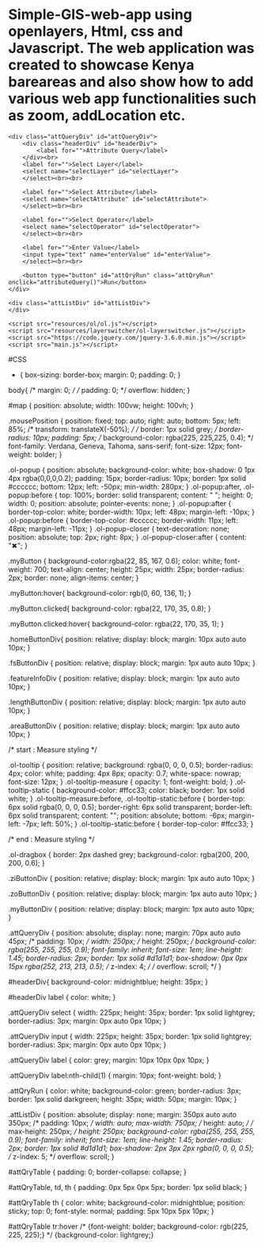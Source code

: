 # Simple-GIS-web-app using openlayers, Html, css and Javascript. The web application was created to showcase Kenya bareareas and also show how to add various web app functionalities such as zoom, addLocation etc.
<!DOCTYPE html>
<html lang="en">

<head>
    <meta charset="UTF-8">
    <meta http-equiv="X-UA-Compatible" content="IE=edge">
    <meta name="viewport" content="width=device-width, initial-scale=1.0">
    <title>Web Mapping Application</title>
    <link rel="stylesheet" href="resources/ol/ol.css">
    <link rel="stylesheet" href="resources/layerswitcher/ol-layerswitcher.css">
    <link rel="stylesheet" href="style.css">
</head>

<body>
    <div id="map"></div>
    <div id="popup" class="ol-popup">
        <a href="#" id="popup-closer" class="ol-popup-closer"></a>
        <div id="popup-content"></div>
    </div>

    <div class="attQueryDiv" id="attQueryDiv">
        <div class="headerDiv" id="headerDiv">
            <label for="">Attribute Query</label>
        </div><br>
        <label for="">Select Layer</label>
        <select name="selectLayer" id="selectLayer">
        </select><br><br>

        <label for="">Select Attribute</label>
        <select name="selectAttribute" id="selectAttribute">
        </select><br><br>

        <label for="">Select Operator</label>
        <select name="selectOperator" id="selectOperator">
        </select><br><br>

        <label for="">Enter Value</label>
        <input type="text" name="enterValue" id="enterValue">
        </select><br><br>

        <button type="button" id="attQryRun" class="attQryRun" onclick="attributeQuery()">Run</button>
    </div>

    <div class="attListDiv" id="attListDiv">
    </div>

    <script src="resources/ol/ol.js"></script>
    <script src="resources/layerswitcher/ol-layerswitcher.js"></script>
    <script src="https://code.jquery.com/jquery-3.6.0.min.js"></script>
    <script src="main.js"></script>
</body>

</html>

#CSS
* {
    box-sizing: border-box;
    margin: 0;
    padding: 0;
}

body{
    /* margin: 0; */
    /* padding: 0; */
    overflow: hidden;
}

#map {
    position: absolute;
    width: 100vw;
    height: 100vh;
}

.mousePosition {
    position: fixed;
    top: auto;
    right: auto;
    bottom: 5px;
    left: 85%;
    /* transform: translateX(-50%); */
    /* border: 1px solid grey; */
    border-radius: 10px;
    padding: 5px;
    /* background-color: rgba(225, 225,225, 0.4); */
    font-family: Verdana, Geneva, Tahoma, sans-serif;
    font-size: 12px;
    font-weight: bolder;
}

.ol-popup {
    position: absolute;
    background-color: white;
    box-shadow: 0 1px 4px rgba(0,0,0,0.2);
    padding: 15px;
    border-radius: 10px;
    border: 1px solid #cccccc;
    bottom: 12px;
    left: -50px;
    min-width: 280px;
  }
  .ol-popup:after, .ol-popup:before {
    top: 100%;
    border: solid transparent;
    content: " ";
    height: 0;
    width: 0;
    position: absolute;
    pointer-events: none;
  }
  .ol-popup:after {
    border-top-color: white;
    border-width: 10px;
    left: 48px;
    margin-left: -10px;
  }
  .ol-popup:before {
    border-top-color: #cccccc;
    border-width: 11px;
    left: 48px;
    margin-left: -11px;
  }
  .ol-popup-closer {
    text-decoration: none;
    position: absolute;
    top: 2px;
    right: 8px;
  }
  .ol-popup-closer:after {
    content: "✖";
  }

  .myButton {
    background-color:rgba(22, 85, 167, 0.6);
    color: white;
    font-weight: 700;
    text-align: center;
    height: 25px;
    width: 25px;
    border-radius: 2px;
    border: none;
    align-items: center;
}

.myButton:hover{
  background-color: rgb(0, 60, 136, 1);
}

.myButton.clicked{
  background-color: rgba(22, 170, 35, 0.8);
}

.myButton.clicked:hover{
background-color: rgba(22, 170, 35, 1);
}

.homeButtonDiv{
  position: relative;
  display: block;
  margin: 10px auto auto 10px;
}

.fsButtonDiv {
  position: relative;
  display: block;
  margin: 1px auto auto 10px;
}

.featureInfoDiv {
  position: relative;
  display: block;
  margin: 1px auto auto 10px;
}

.lengthButtonDiv {
  position: relative;
  display: block;
  margin: 1px auto auto 10px;
}

.areaButtonDiv {
  position: relative;
  display: block;
  margin: 1px auto auto 10px;
}

  /* start : Measure styling */

  .ol-tooltip {
    position: relative;
    background: rgba(0, 0, 0, 0.5);
    border-radius: 4px;
    color: white;
    padding: 4px 8px;
    opacity: 0.7;
    white-space: nowrap;
    font-size: 12px;
  }
  .ol-tooltip-measure {
    opacity: 1;
    font-weight: bold;
  }
  .ol-tooltip-static {
    background-color: #ffcc33;
    color: black;
    border: 1px solid white;
  }
  .ol-tooltip-measure:before,
  .ol-tooltip-static:before {
    border-top: 6px solid rgba(0, 0, 0, 0.5);
    border-right: 6px solid transparent;
    border-left: 6px solid transparent;
    content: "";
    position: absolute;
    bottom: -6px;
    margin-left: -7px;
    left: 50%;
  }
  .ol-tooltip-static:before {
    border-top-color: #ffcc33;
  }

  /* end : Measure styling */

  .ol-dragbox {
    border: 2px dashed grey;
    background-color: rgba(200, 200, 200, 0.6);
  }

  .ziButtonDiv {
    position: relative;
    display: block;
    margin: 1px auto auto 10px;
  }

  .zoButtonDiv {
    position: relative;
    display: block;
    margin: 1px auto auto 10px;
  }

  .myButtonDiv {
    position: relative;
    display: block;
    margin: 1px auto auto 10px;
  }

  .attQueryDiv {
    position: absolute;
    display: none;
    margin: 70px auto auto 45px;
    /* padding: 10px; */
    width: 250px;
    /* height: 250px; */
    background-color: rgba(255, 255, 255, 0.9);
    font-family: inherit;
    font-size: 1em;
    line-height: 1.45;
    border-radius: 2px;
    border: 1px solid #d1d1d1;
    box-shadow: 0px 0px 15px rgba(252, 213, 213, 0.5);
    /* z-index: 4; */
    /* overflow: scroll; */
  }
  
  #headerDiv{
    background-color: midnightblue;
    height: 35px;
  }
  
  #headerDiv label {
  color: white;
  }

  .attQueryDiv select {
    width: 225px;
    height: 35px;
    border: 1px solid lightgrey;
    border-radius: 3px;
    margin: 0px auto 0px 10px;
  }
  
  .attQueryDiv input {
    width: 225px;
    height: 35px;
    border: 1px solid lightgrey;
    border-radius: 3px;
    margin: 0px auto 0px 10px;
  }
  
  .attQueryDiv label {
    color: grey;
    margin: 10px 10px 0px 10px;
  }
  
  .attQueryDiv label:nth-child(1) {
    margin: 10px;
    font-weight: bold;
   }
  
  .attQryRun {
    color: white;
    background-color: green;
    border-radius: 3px;
    border: 1px solid darkgreen;
    height: 35px;
    width: 50px;
    margin: 10px;
  }

  .attListDiv {
    position: absolute;
    display: none;
    margin: 350px auto auto 350px;
    /* padding: 10px; */
    width: auto;
    max-width: 750px;
    /* height: auto; */
    /* max-height: 250px; */
    height: 250px;
    background-color: rgba(255, 255, 255, 0.9);
    font-family: inherit;
    font-size: 1em;
    line-height: 1.45;
    border-radius: 2px;
    border: 1px solid #d1d1d1;
    box-shadow: 2px 3px 2px rgba(0, 0, 0, 0.5);
    /* z-index: 5; */
    overflow: scroll;
  }
  
  #attQryTable {
    padding: 0;
    border-collapse: collapse;
  }
  
  #attQryTable, td, th {
    padding: 0px 5px 0px 5px;
    border: 1px solid black;
  }
  
  #attQryTable th {
    color: white;
    background-color: midnightblue;
    position: sticky;
    top: 0;
    font-style: normal;
    padding: 5px 10px 5px 10px;
  }

  #attQryTable tr:hover
  /* {font-weight: bolder; background-color: rgb(225, 225, 225);} */
  {background-color: lightgrey;}
